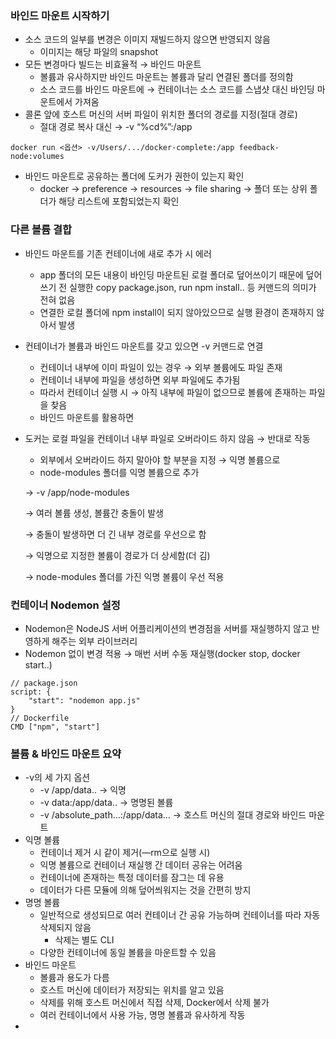 ### 바인드 마운트 시작하기

- 소스 코드의 일부를 변경은 이미지 재빌드하지 않으면 반영되지 않음
    - 이미지는 해당 파일의 snapshot
- 모든 변경마다 빌드는 비효율적 → 바인드 마운트
    - 볼륨과 유사하지만 바인드 마운트는 볼륨과 달리 연결된 폴더를 정의함
    - 소스 코드를 바인드 마운트에 → 컨테이너는 소스 코드를 스냅샷 대신 바인딩 마운트에서 가져옴
- 콜론 앞에 호스트 머신의 서버 파일이 위치한 폴더의 경로를 지정(절대 경로)
    - 절대 경로 복사 대신 → -v “%cd%”:/app

```docker
docker run <옵션> -v/Users/.../docker-complete:/app feedback-node:volumes
```

- 바인드 마운트로 공유하는 폴더에 도커가 권한이 있는지 확인
    - docker → preference → resources → file sharing → 폴더 또는 상위 폴더가 해당 리스트에 포함되었는지 확인

### 다른 볼륨 결합

- 바인드 마운트를 기존 컨테이너에 새로 추가 시 에러
    - app 폴더의 모든 내용이 바인딩 마운트된 로컬 폴더로 덮어쓰이기 때문에 덮어쓰기 전 실행한 copy package.json, run npm install.. 등 커맨드의 의미가 전혀 없음
    - 연결한 로컬 폴더에 npm install이 되지 않아있으므로 실행 환경이 존재하지 않아서 발생
- 컨테이너가 볼륨과 바인드 마운트를 갖고 있으면 -v 커맨드로 연결
    - 컨테이너 내부에 이미 파일이 있는 경우 → 외부 볼륨에도 파일 존재
    - 컨테이너 내부에 파일을 생성하면 외부 파일에도 추가됨
    - 따라서 컨테이너 실행 시 → 아직 내부에 파일이 없으므로 볼륨에 존재하는 파일을 찾음
    - 바인드 마운트를 활용하면
- 도커는 로컬 파일을 컨테이너 내부 파일로 오버라이드 하지 않음 → 반대로 작동
    - 외부에서 오버라이드 하지 말아야 할 부분을 지정 → 익명 볼륨으로
    - node-modules 폴더를 익명 볼륨으로 추가
    
    → -v /app/node-modules
    
    → 여러 볼륨 생성, 볼륨간 충돌이 발생 
    
    → 충돌이 발생하면 더 긴 내부 경로를 우선으로 함 
    
    → 익명으로 지정한 볼륨이 경로가 더 상세함(더 김) 
    
    → node-modules 폴더를 가진 익명 볼륨이 우선 적용
    

### 컨테이너 Nodemon 설정

- Nodemon은 NodeJS 서버 어플리케이션의 변경점을 서버를 재실행하지 않고 반영하게 해주는 외부 라이브러리
- Nodemon 없이 변경 적용 → 매번 서버 수동 재실행(docker stop, docker start..)

```docker
// package.json
script: {
	"start": "nodemon app.js"
}
// Dockerfile
CMD ["npm", "start"]
```

### 볼륨 & 바인드 마운트 요약

- -v의 세 가지 옵션
    - -v /app/data.. → 익명
    - -v data:/app/data.. → 명명된 볼륨
    - -v /absolute_path…:/app/data… → 호스트 머신의 절대 경로와 바인드 마운트
- 익명 볼륨
    - 컨테이너 제거 시 같이 제거(—rm으로 실행 시)
    - 익명 볼륨으로 컨테이너 재실행 간 데이터 공유는 어려움
    - 컨테이너에 존재하는 특정 데이터를 잠그는 데 유용
    - 데이터가 다른 모듈에 의해 덮어씌워지는 것을 간편히 방지
- 명명 볼륨
    - 일반적으로 생성되므로 여러 컨테이너 간 공유 가능하며 컨테이너를 따라 자동 삭제되지 않음
        - 삭제는 별도 CLI
    - 다양한 컨테이너에 동일 볼륨을 마운트할 수 있음
- 바인드 마운트
    - 볼륨과 용도가 다름
    - 호스트 머신에 데이터가 저장되는 위치를 알고 있음
    - 삭제를 위해 호스트 머신에서 직접 삭제, Docker에서 삭제 불가
    - 여러 컨테이너에서 사용 가능, 명명 볼륨과 유사하게 작동
-
